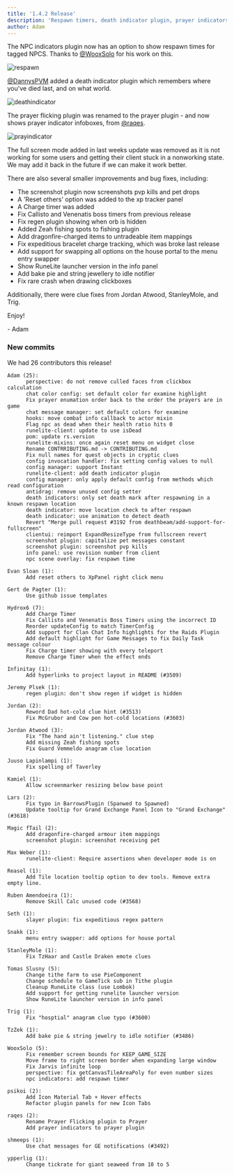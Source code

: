 ```yaml
---
title: '1.4.2 Release'
description: 'Respawn timers, death indicator plugin, prayer indicators'
author: Adam
---
```


The NPC indicators plugin now has an option to show respawn times for tagged
NPCS. Thanks to [@WooxSolo](https://github.com/WooxSolo) for his work on this.

![respawn](/img/blog/1.4.2-Release/respawn.png)

[@DannysPVM](https://github.com/DannysPVM) added a death indicator plugin which
remembers where you've died last, and on what world.

![deathindicator](/img/blog/1.4.2-Release/deathindicators.png)

The prayer flicking plugin was renamed to the prayer plugin - and now shows
prayer indicator infoboxes, from [@raqes](https://github.com/raqes).

![prayindicator](/img/blog/1.4.2-Release/prayerindicator.png)

The full screen mode added in last weeks update was removed as it is not working
for some users and getting their client stuck in a nonworking state. We may add
it back in the future if we can make it work better.

There are also several smaller improvements and bug fixes, including:

- The screenshot plugin now screenshots pvp kills and pet drops
- A 'Reset others' option was added to the xp tracker panel
- A Charge timer was added
- Fix Callisto and Venenatis boss timers from previous release
- Fix regen plugin showing when orb is hidden
- Added Zeah fishing spots to fishing plugin
- Add dragonfire-charged items to untradeable item mappings
- Fix expeditious bracelet charge tracking, which was broke last release
- Add support for swapping all options on the house portal to the menu entry
  swapper
- Show RuneLite launcher version in the info panel
- Add bake pie and string jewellery to idle notifier
- Fix rare crash when drawing clickboxes

Additionally, there were clue fixes from Jordan Atwood, StanleyMole, and Trig.

Enjoy!

\- Adam

### New commits

We had 26 contributors this release!

```
Adam (25):
      perspective: do not remove culled faces from clickbox calculation
      chat color config: set default color for examine highlight
      Fix prayer enumation order back to the order the prayers are in game
      chat message manager: set default colors for examine
      hooks: move combat info callback to actor mixin
      Flag npc as dead when their health ratio hits 0
      runelite-client: update to use isDead
      pom: update rs.version
      runelite-mixins: once again reset menu on widget close
      Rename CONTRRIBUTING.md -> CONTRIBUTING.md
      Fix null names for quest objects in cryptic clues
      config invocation handler: fix setting config values to null
      config manager: support Instant
      runelite-client: add death indicator plugin
      config manager: only apply default config from methods which read configuration
      antidrag: remove unused config setter
      death indicators: only set death mark after respawning in a known respawn location
      death indicator: move location check to after respawn
      death indicator: use animation to detect death
      Revert "Merge pull request #3192 from deathbeam/add-support-for-fullscreen"
      clientui: reimport ExpandResizeType from fullscreen revert
      screenshot plugin: capitalize pet messages constant
      screenshot plugin: screenshot pvp kills
      info panel: use revision number from client
      npc scene overlay: fix respawn time

Evan Sloan (1):
      Add reset others to XpPanel right click menu

Gert de Pagter (1):
      Use github issue templates

Hydrox6 (7):
      Add Charge Timer
      Fix Callisto and Venenatis Boss Timers using the incorrect ID
      Reorder updateConfig to match TimerConfig
      Add support for Clan Chat Info highlights for the Raids Plugin
      Add default highlight for Game Messages to fix Daily Task message colour
      Fix Charge timer showing with every teleport
      Remove Charge Timer when the effect ends

Infinitay (1):
      Add hyperlinks to project layout in README (#3509)

Jeremy Plsek (1):
      regen plugin: don't show regen if widget is hidden

Jordan (2):
      Reword Dad hot-cold clue hint (#3513)
      Fix McGrubor and Cow pen hot-cold locations (#3603)

Jordan Atwood (3):
      Fix "The hand ain't listening." clue step
      Add missing Zeah fishing spots
      Fix Guard Vemmeldo anagram clue location

Juuso Lapinlampi (1):
      Fix spelling of Taverley

Kamiel (1):
      Allow screenmarker resizing below base point

Lars (2):
      Fix typo in BarrowsPlugin (Spanwed to Spawned)
      Update tooltip for Grand Exchange Panel Icon to "Grand Exchange" (#3618)

Magic fTail (2):
      Add dragonfire-charged armour item mappings
      screenshot plugin: screenshot receiving pet

Max Weber (1):
      runelite-client: Require assertions when developer mode is on

Reasel (1):
      Add Tile location tooltip option to dev tools. Remove extra empty line.

Ruben Amendoeira (1):
      Remove Skill Calc unused code (#3568)

Seth (1):
      slayer plugin: fix expeditious regex pattern

Snakk (1):
      menu entry swapper: add options for house portal

StanleyMole (1):
      Fix TzHaar and Castle Draken emote clues

Tomas Slusny (5):
      Change tithe farm to use PieComponent
      Change schedule to GameTick sub in Tithe plugin
      Cleanup RuneLite class (use Lombok)
      Add support for getting runelite launcher version
      Show RuneLite launcher version in info panel

Trig (1):
      Fix "hosptial" anagram clue typo (#3600)

TzZek (1):
      Add bake pie & string jewelry to idle notifier (#3486)

WooxSolo (5):
      Fix remember screen bounds for KEEP_GAME_SIZE
      Move frame to right screen border when expanding large window
      Fix Jarvis infinite loop
      perspective: fix getCanvasTileAreaPoly for even number sizes
      npc indicators: add respawn timer

psikoi (2):
      Add Icon Material Tab + Hover effects
      Refactor plugin panels for new Icon Tabs

raqes (2):
      Rename Prayer Flicking plugin to Prayer
      Add prayer indicators to prayer plugin

shmeeps (1):
      Use chat messages for GE notifications (#3492)

ypperlig (1):
      Change tickrate for giant seaweed from 10 to 5
```
